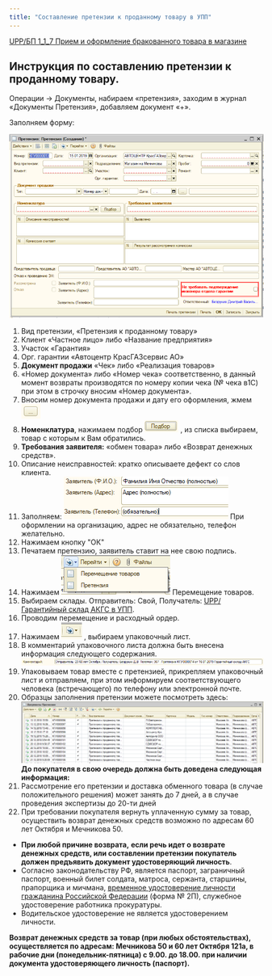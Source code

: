 ```yaml
---
title: "Составление претензии к проданному товару в УПП"
---
```


[UPP/БП 1_1_7 Прием и оформление бракованного товара в магазине](БП%201_1_7%20Прием%20и%20оформление%20бракованного%20товара%20в%20магазине.md)

## Инструкция по составлению претензии к проданному товару.

Операции → Документы, набираем «претензия», заходим в журнал «Документы Претензия», добавляем документ «+».

Заполняем форму:

![](UPP/_attach/lu902410d6x_tmp_a992caaf23fcd13d.png)

1.  Вид претензии, «Претензия к проданному товару» 
2.  Клиент «Частное лицо» либо «Название предприятия»
3.  Участок «Гарантия»
4.  Орг. гарантии «Автоцентр КрасГАЗсервис АО»
5.  **Документ продажи** «Чек» либо «Реализация товаров»
6.  «Номер документа» либо «Номер чека» соответственно, в данный момент возвраты производятся по номеру копии чека (№ чека в1С) при этом в строчку вносим «Номер документа». 
7.  Вносим номер документа продажи и дату его оформления, жмем ![](UPP/_attach/lu902410d6x_tmp_f0b9bad10971f15c.png) 
8.  **Номенклатура**, нажимаем подбор ![](UPP/_attach/lu902410d6x_tmp_6513f1bffadbf905.png) , из списка выбираем, товар с которым к Вам обратились.
9.  **Требования заявителя:** «обмен товара» либо «Возврат денежных средств».
10.  Описание неисправностей: кратко описываете дефект со слов клиента.
11.  Заполняем: ![](UPP/_attach/lu902410d6x_tmp_8db5bc1d2779992d.png)
При оформлении на организацию, адрес не обязательно, телефон желательно.
12.  Нажимаем кнопку "ОК" 
13.  Печатаем претензию, заявитель ставит на нее свою подпись.
14.  Нажимаем ![](UPP/_attach/lu902410d6x_tmp_88ad0141682fec1e.png) Перемещение товаров.
15.  Выбираем склады. Отправитель: Свой, Получатель: [UPP/Гарантийный склад АКГС в УПП](Гарантийный%20склад%20АКГС%20в%20УПП.md).
16.  Проводим перемещение и расходный ордер.
17.  Нажимаем ![](UPP/_attach/lu902410d6x_tmp_6f58dbd510b68fd4.png) , выбираем упаковочный лист.
18.  В комментарий упаковочного листа должна быть внесена информация следующего содержания.
![](UPP/_attach/lu902410d6x_tmp_6b5d4980e002b3e5.png)
19.  Упаковываем товар вместе с претензией, прикрепляем упаковочный лист и отправляем, при этом информируем соответствующего человека (встречающего) по телефону или электронной почте.
20.  Образцы заполнения претензии можете посмотреть здесь: ![](UPP/_attach/lu902410d6x_tmp_45ba28b7bcad24a7.png)
**До покупателя в свою очередь должна быть доведена следующая информация:**
1.  Рассмотрение его претензии и доставка обменного товара (в случае положительного решения) может занять до 7 дней, а в случае проведения экспертизы до 20-ти дней
2.  При требовании покупателя вернуть уплаченную сумму за товар, осуществить возврат денежных средств возможно по адресам 60 лет Октября и Мечникова 50.

- **При любой причине возврата,** **если речь идет о возврате денежных средств, или составлении претензии покупатель должен предъявить документ удостоверяющий личность**.
- Согласно законодательству РФ, является паспорт, заграничный паспорт, военный билет солдата, матроса, сержанта, старшины, прапорщика и мичмана, [временное удостоверение личности гражданина Российской Федерации](https://ru.wikipedia.org/w/index.php?title=%D0%92%D1%80%D0%B5%D0%BC%D0%B5%D0%BD%D0%BD%D0%BE%D0%B5_%D1%83%D0%B4%D0%BE%D1%81%D1%82%D0%BE%D0%B2%D0%B5%D1%80%D0%B5%D0%BD%D0%B8%D0%B5_%D0%BB%D0%B8%D1%87%D0%BD%D0%BE%D1%81%D1%82%D0%B8_%D0%B3%D1%80%D0%B0%D0%B6%D0%B4%D0%B0%D0%BD%D0%B8%D0%BD%D0%B0_%D0%A0%D0%BE%D1%81%D1%81%D0%B8%D0%B9%D1%81%D0%BA%D0%BE%D0%B9_%D0%A4%D0%B5%D0%B4%D0%B5%D1%80%D0%B0%D1%86%D0%B8%D0%B8&action=edit&redlink=1) (форма № 2П), служебное удостоверение работника прокуратуры.
- Водительское удостоверение не является удостоверением личности.

**Возврат денежных средств за товар (при любых обстоятельствах), осуществляется по адресам: Мечникова 50 и 60 лет Октября 121а, в рабочие дни (понедельник-пятница) с 9.00. до 18.00. при наличии документа удостоверяющего личность (паспорт).**